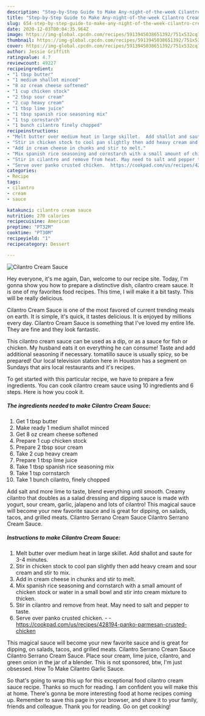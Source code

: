```yaml
---
description: "Step-by-Step Guide to Make Any-night-of-the-week Cilantro Cream Sauce"
title: "Step-by-Step Guide to Make Any-night-of-the-week Cilantro Cream Sauce"
slug: 654-step-by-step-guide-to-make-any-night-of-the-week-cilantro-cream-sauce
date: 2020-12-03T00:04:35.964Z
image: https://img-global.cpcdn.com/recipes/5913945038651392/751x532cq70/cilantro-cream-sauce-recipe-main-photo.jpg
thumbnail: https://img-global.cpcdn.com/recipes/5913945038651392/751x532cq70/cilantro-cream-sauce-recipe-main-photo.jpg
cover: https://img-global.cpcdn.com/recipes/5913945038651392/751x532cq70/cilantro-cream-sauce-recipe-main-photo.jpg
author: Jessie Griffith
ratingvalue: 4.7
reviewcount: 49227
recipeingredient:
- "1 tbsp butter"
- "1 medium shallot minced"
- "8 oz cream cheese softened"
- "1 cup chicken stock"
- "2 tbsp sour cream"
- "2 cup heavy cream"
- "1 tbsp lime juice"
- "1 tbsp spanish rice seasoning mix"
- "1 tsp cornstarch"
- "1 bunch cilantro finely chopped"
recipeinstructions:
- "Melt butter over medium heat in large skillet.  Add shallot and saute for 3-4 minutes."
- "Stir in chicken stock to cool pan slightly then add heavy cream and sour cream and stir to mix."
- "Add in cream cheese in chunks and stir to melt."
- "Mix spanish rice seasoning and cornstarch with a small amount of chicken stock or water in a small bowl and stir into cream mixture to thicken."
- "Stir in cilantro and remove from heat. May need to salt and pepper to taste."
- "Serve over panko crusted chicken.  https://cookpad.com/us/recipes/428194-panko-parmesan-crusted-chicken"
categories:
- Recipe
tags:
- cilantro
- cream
- sauce

katakunci: cilantro cream sauce 
nutrition: 270 calories
recipecuisine: American
preptime: "PT32M"
cooktime: "PT30M"
recipeyield: "1"
recipecategory: Dessert

---
```



![Cilantro Cream Sauce](https://img-global.cpcdn.com/recipes/5913945038651392/751x532cq70/cilantro-cream-sauce-recipe-main-photo.jpg)

Hey everyone, it's me again, Dan, welcome to our recipe site. Today, I'm gonna show you how to prepare a distinctive dish, cilantro cream sauce. It is one of my favorites food recipes. This time, I will make it a bit tasty. This will be really delicious.

Cilantro Cream Sauce is one of the most favored of current trending meals on earth. It is simple, it's quick, it tastes delicious. It is enjoyed by millions every day. Cilantro Cream Sauce is something that I've loved my entire life. They are fine and they look fantastic.

This cilantro cream sauce can be used as a dip, or as a sauce for fish or chicken. My husband eats it on everything he can consume! Taste and add additional seasoning if necessary. tomatillo sauce is usually spicy, so be prepared! Our local television station here in Houston has a segment on Sundays that airs local restaurants and it&#39;s recipes.


To get started with this particular recipe, we have to prepare a few ingredients. You can cook cilantro cream sauce using 10 ingredients and 6 steps. Here is how you cook it.

<!--inarticleads1-->

##### The ingredients needed to make Cilantro Cream Sauce:

1. Get 1 tbsp butter
1. Make ready 1 medium shallot minced
1. Get 8 oz cream cheese softened
1. Prepare 1 cup chicken stock
1. Prepare 2 tbsp sour cream
1. Take 2 cup heavy cream
1. Prepare 1 tbsp lime juice
1. Take 1 tbsp spanish rice seasoning mix
1. Take 1 tsp cornstarch
1. Take 1 bunch cilantro, finely chopped


Add salt and more lime to taste, blend everything until smooth. Creamy cilantro that doubles as a salad dressing and dipping sauce is made with yogurt, sour cream, garlic, jalapeno and lots of cilantro! This magical sauce will become your new favorite sauce and is great for dipping, on salads, tacos, and grilled meats. Cilantro Serrano Cream Sauce Cilantro Serrano Cream Sauce. 

<!--inarticleads2-->

##### Instructions to make Cilantro Cream Sauce:

1. Melt butter over medium heat in large skillet.  Add shallot and saute for 3-4 minutes.
1. Stir in chicken stock to cool pan slightly then add heavy cream and sour cream and stir to mix.
1. Add in cream cheese in chunks and stir to melt.
1. Mix spanish rice seasoning and cornstarch with a small amount of chicken stock or water in a small bowl and stir into cream mixture to thicken.
1. Stir in cilantro and remove from heat. May need to salt and pepper to taste.
1. Serve over panko crusted chicken. -  - https://cookpad.com/us/recipes/428194-panko-parmesan-crusted-chicken


This magical sauce will become your new favorite sauce and is great for dipping, on salads, tacos, and grilled meats. Cilantro Serrano Cream Sauce Cilantro Serrano Cream Sauce. Place sour cream, lime juice, cilantro, and green onion in the jar of a blender. This is not sponsored, btw, I&#39;m just obsessed. How To Make Cilantro Garlic Sauce. 

So that's going to wrap this up for this exceptional food cilantro cream sauce recipe. Thanks so much for reading. I am confident you will make this at home. There's gonna be more interesting food at home recipes coming up. Remember to save this page in your browser, and share it to your family, friends and colleague. Thank you for reading. Go on get cooking!
